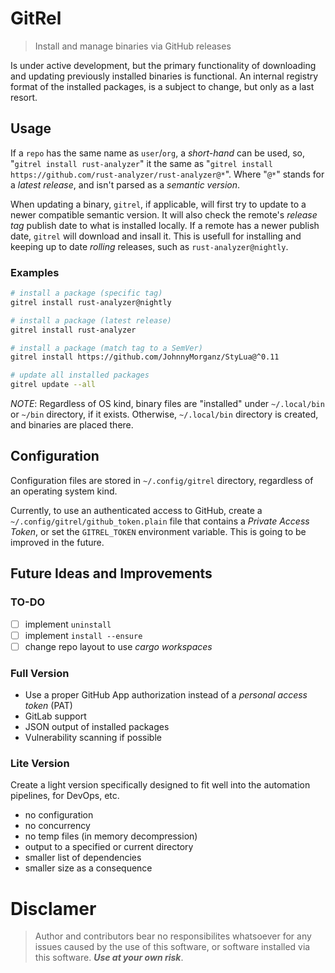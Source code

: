 # GitRel

> Install and manage binaries via GitHub releases

Is under active development, but the primary functionality of downloading
and updating previously installed binaries is functional. An internal registry
format of the installed packages, is a subject to change, but only as
a last resort.

## Usage

If a `repo` has the same name as `user`/`org`, a *short-hand* can be used,
so, "`gitrel install rust-analyzer`" it the same as
"`gitrel install https://github.com/rust-analyzer/rust-analyzer@*`".
Where "`@*`" stands for a *latest release*, and isn't parsed as a
*semantic version*.

When updating a binary, `gitrel`, if applicable, will first try to update to
a newer compatible semantic version. It will also check the remote's
*release tag* publish date to what is installed locally. If a remote has a newer
publish date, `gitrel` will download and insall it. This is usefull for
installing and keeping up to date *rolling* releases,
such as `rust-analyzer@nightly`.

### Examples

```bash
# install a package (specific tag)
gitrel install rust-analyzer@nightly

# install a package (latest release)
gitrel install rust-analyzer

# install a package (match tag to a SemVer)
gitrel install https://github.com/JohnnyMorganz/StyLua@^0.11

# update all installed packages
gitrel update --all
```

*NOTE*: Regardless of OS kind, binary files are "installed" under `~/.local/bin`
or `~/bin` directory, if it exists. Otherwise, `~/.local/bin` directory is
created, and binaries are placed there.

## Configuration

Configuration files are stored in `~/.config/gitrel` directory, regardless of
an operating system kind.

Currently, to use an authenticated access to GitHub, create a  `~/.config/gitrel/github_token.plain` file that contains a *Private Access Token*, or set the
`GITREL_TOKEN` environment variable. This is going to be improved in the future.

## Future Ideas and Improvements

### TO-DO

- [ ] implement `uninstall`
- [ ] implement `install --ensure`
- [ ] change repo layout to use *cargo workspaces*

### Full Version

- Use a proper GitHub App authorization instead of a *personal access token* (PAT)
- GitLab support
- JSON output of installed packages
- Vulnerability scanning if possible

### Lite Version

Create a light version specifically designed to fit well into the automation
pipelines, for DevOps, etc.

- no configuration
- no concurrency
- no temp files (in memory decompression)
- output to a specified or current directory
- smaller list of dependencies
- smaller size as a consequence

# Disclamer

> Author and contributors bear no responsibilites whatsoever for any issues 
> caused by the use of this software, or software installed via this software.
> __*Use at your own risk*__.